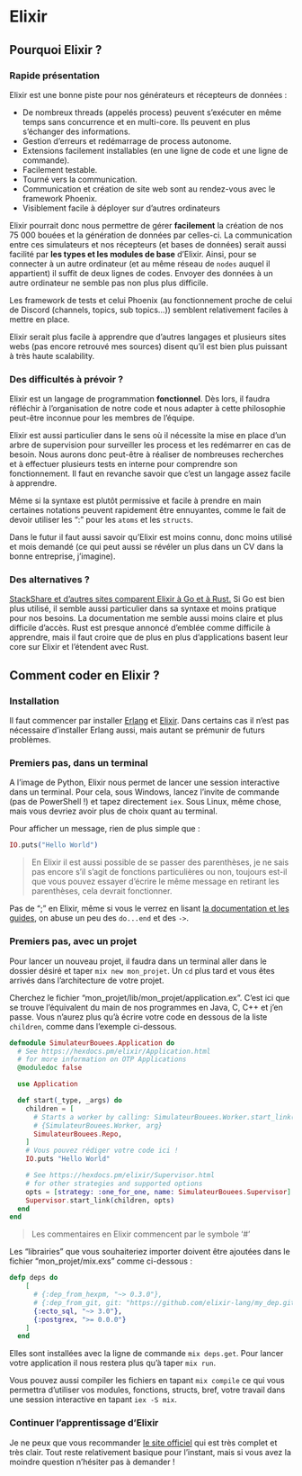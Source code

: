 # Elixir

## Pourquoi Elixir ?

### Rapide présentation

Elixir est une bonne piste pour nos générateurs et récepteurs de données :

* De nombreux threads (appelés process) peuvent s’exécuter en même temps sans concurrence et en multi-core. Ils peuvent en plus s’échanger des informations. 
* Gestion d’erreurs et redémarrage de process autonome.
* Extensions facilement installables (en une ligne de code et une ligne de commande).
* Facilement testable.
* Tourné vers la communication.
* Communication et création de site web sont au rendez-vous avec le framework Phoenix.
* Visiblement facile à déployer sur d’autres ordinateurs

Elixir pourrait donc nous permettre de gérer **facilement** la création de nos 75 000 bouées et la génération de données par celles-ci. La communication entre ces simulateurs et nos récepteurs (et bases de données) serait aussi facilité par **les types et les modules de base** d’Elixir. Ainsi, pour se connecter à un autre ordinateur (et au même réseau de `nodes` auquel il appartient) il suffit de deux lignes de codes. Envoyer des données à un autre ordinateur ne semble pas non plus plus difficile.

Les framework de tests et celui Phoenix (au fonctionnement proche de celui de Discord (channels, topics, sub topics…)) semblent relativement faciles à mettre en place.

Elixir serait plus facile à apprendre que d’autres langages et plusieurs sites webs (pas encore retrouvé mes sources) disent qu’il est bien plus puissant à très haute scalability.

### Des difficultés à prévoir ?

Elixir est un langage de programmation **fonctionnel**. Dès lors, il faudra réfléchir à l’organisation de notre code et nous adapter à cette philosophie peut-être inconnue pour les membres de l’équipe.

Elixir est aussi particulier dans le sens où il nécessite la mise en place d’un arbre de supervision pour surveiller les process et les redémarrer en cas de besoin. Nous aurons donc peut-être à réaliser de nombreuses recherches et à effectuer plusieurs tests en interne pour comprendre son fonctionnement. Il faut en revanche savoir que c’est un langage assez facile à apprendre.

Même si la syntaxe est plutôt permissive et facile à prendre en main certaines notations peuvent rapidement être ennuyantes, comme le fait de devoir utiliser les “:” pour les `atoms` et les `structs`.

Dans le futur il faut aussi savoir qu’Elixir est moins connu, donc moins utilisé et mois demandé (ce qui peut aussi se révéler un plus dans un CV dans la bonne entreprise, j’imagine).

### Des alternatives ?

[StackShare et d’autres sites comparent Elixir à Go et à Rust.](https://stackshare.io/stackups/elixir-vs-go-vs-rust) Si Go est bien plus utilisé, il semble aussi particulier dans sa syntaxe et moins pratique pour nos besoins. La documentation me semble aussi moins claire et plus difficile d’accès. Rust est presque annoncé d’emblée comme difficile à apprendre, mais il faut croire que de plus en plus d’applications basent leur core sur Elixir et l’étendent avec Rust.

## Comment coder en Elixir ?

### Installation

Il faut commencer par installer [Erlang](https://www.erlang.org/downloads) et [Elixir](https://elixir-lang.org/install.html). Dans certains cas il n’est pas nécessaire d’installer Erlang aussi, mais autant se prémunir de futurs problèmes.

### Premiers pas, dans un terminal

A l’image de Python, Elixir nous permet de lancer une session interactive dans un terminal. Pour cela, sous Windows, lancez l’invite de commande (pas de PowerShell !) et tapez directement `iex`. Sous Linux, même chose, mais vous devriez avoir plus de choix quant au terminal.

Pour afficher un message, rien de plus simple que :

```elixir
IO.puts("Hello World")
```

> En Elixir il est aussi possible de se passer des parenthèses, je ne sais pas encore s’il s’agit de fonctions particulières ou non, toujours est-il que vous pouvez essayer d’écrire le même message en retirant les parenthèses, cela devrait fonctionner.

Pas de “;” en Elixir, même si vous le verrez en lisant [la documentation et les guides](https://elixir-lang.org/getting-started/introduction.html), on abuse un peu des `do...end` et des `->`.

### Premiers pas, avec un projet

Pour lancer un nouveau projet, il faudra dans un terminal aller dans le dossier désiré et taper ­­`mix new mon_projet`. Un `cd` plus tard et vous êtes arrivés dans l’architecture de votre projet.

Cherchez le fichier “mon_projet/lib/mon_projet/application.ex”. C’est ici que se trouve l’équivalent du main de nos programmes en Java, C, C++ et j’en passe. Vous n’aurez plus qu’à écrire votre code en dessous de la liste `children`, comme dans l’exemple ci-dessous.

```elixir
defmodule SimulateurBouees.Application do
  # See https://hexdocs.pm/elixir/Application.html
  # for more information on OTP Applications
  @moduledoc false

  use Application

  def start(_type, _args) do
    children = [
      # Starts a worker by calling: SimulateurBouees.Worker.start_link(arg)
      # {SimulateurBouees.Worker, arg}
      SimulateurBouees.Repo,
    ]
    # Vous pouvez rédiger votre code ici !
    IO.puts "Hello World"

    # See https://hexdocs.pm/elixir/Supervisor.html
    # for other strategies and supported options
    opts = [strategy: :one_for_one, name: SimulateurBouees.Supervisor]
    Supervisor.start_link(children, opts)
  end
end
```

> Les commentaires en Elixir commencent par le symbole ‘#’

Les “librairies” que vous souhaiteriez importer doivent être ajoutées dans le fichier “mon_projet/mix.exs” comme ci-dessous :

```elixir
defp deps do
    [
      # {:dep_from_hexpm, "~> 0.3.0"},
      # {:dep_from_git, git: "https://github.com/elixir-lang/my_dep.git", tag: "0.1.0"}
      {:ecto_sql, "~> 3.0"},
      {:postgrex, ">= 0.0.0"}
    ]
  end
```

Elles sont installées avec la ligne de commande `mix deps.get`. Pour lancer votre application il nous restera plus qu’à taper `mix run`.

Vous pouvez aussi compiler les fichiers en tapant `mix compile` ce qui vous permettra d’utiliser vos modules, fonctions, structs, bref, votre travail dans une session interactive en tapant `iex -S mix`.

### Continuer l’apprentissage d’Elixir

Je ne peux que vous recommander [le site officiel](https://elixir-lang.org/getting-started/introduction.html) qui est très complet et très clair. Tout reste relativement basique pour l’instant, mais si vous avez la moindre question n’hésiter pas à demander !


